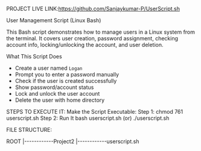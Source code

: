 PROJECT LIVE LINK:https://github.com/Sanjaykumar-P/UserScript.sh
 
User Management Script (Linux Bash)

This Bash script demonstrates how to manage users in a Linux system from the terminal. It covers user creation, password assignment, checking account info, locking/unlocking the account, and user deletion.

What This Script Does

- Create a user named `Logan`
- Prompt you to enter a password manually
- Check if the user is created successfully
- Show password/account status
- Lock and unlock the user account
- Delete the user with home directory

STEPS TO EXECUTE IT:
Make the Script Executable:
Step 1: chmod 761 userscript.sh
Step 2: Run It 
         bash userscript.sh
               (or)
         ./userscript.sh

FILE STRUCTURE:

  ROOT
  |------------Project2
  |------------userscript.sh
